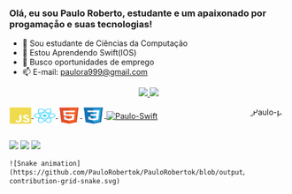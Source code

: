 ### Olá, eu sou Paulo Roberto, estudante e um apaixonado por progamaçåo e suas tecnologias!

- 🔭 Sou estudante de Ciências da Computação
- 🌱 Estou Aprendendo Swift(IOS)
- 🧳 Busco oportunidades de emprego
- 📫 E-mail: paulora999@gmail.com

<div align="center">
  <a href="https://github.com/PauloRobertok">
  <img height="180em" src="https://github-readme-stats.vercel.app/api?username=PauloRobertok&show_icons=true&theme=highcontrast&include_all_commits=true&count_private=true"/>
  <img height="180em" src="https://github-readme-stats.vercel.app/api/top-langs/?username=PauloRobertok&layout=compact&langs_count=7&theme=highcontrast"/>
</div>

</div>
<div style="display: inline_block"><br>
  <img align="center" alt="Paulo-Js" height="30" width="40" src="https://raw.githubusercontent.com/devicons/devicon/master/icons/javascript/javascript-plain.svg">
  <img align="center" alt="Paulo-React" height="30" width="40" src="https://raw.githubusercontent.com/devicons/devicon/master/icons/react/react-original.svg">
  <img align="center" alt="Paulo-HTML" height="30" width="40" src="https://raw.githubusercontent.com/devicons/devicon/master/icons/html5/html5-original.svg">
  <img align="center" alt="Paulo-CSS" height="30" width="40" src="https://raw.githubusercontent.com/devicons/devicon/master/icons/css3/css3-original.svg">
  <img align="center" alt="Paulo-Swift" height="30" width="40" src="https://cdn.jsdelivr.net/gh/devicons/devicon/icons/swift/swift-original.svg"/>
  <img align="right" alt="Paulo-pic" height="150" style="border-radius:50px;" src="https://cdn.picrew.me/shareImg/org/202301/338224_h8ioKMUo.png">
</div>
  
  ##
  
  <div>
  <a href="https://www.instagram.com/paulo.roberto10/" target="_blank"><img src="https://img.shields.io/badge/-Instagram-%23E4405F?style=for-the-badge&logo=instagram&logoColor=white" target="_blank"></a>
  <a href = "mailto:paulora999@gmail.com"><img src="https://img.shields.io/badge/-Gmail-%23333?style=for-the-badge&logo=gmail&logoColor=white" target="_blank"></a>
  <a href="https://www.linkedin.com/in/paulo-roberto-700a45220/" target="_blank"><img src="https://img.shields.io/badge/-LinkedIn-%230077B5?style=for-the-badge&logo=linkedin&logoColor=white" target="_blank"></a> 
  
    ![Snake animation](https://github.com/PauloRobertok/PauloRobertok/blob/output/github-contribution-grid-snake.svg)

  </div>
